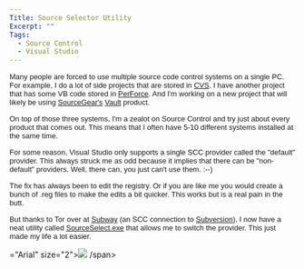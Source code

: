 ```yaml
---
Title: Source Selector Utility
Excerpt: ""
Tags:
  - Source Control
  - Visual Studio
---
```


<p><font face="Arial" size="2"><span class="375394215-17062003">Many people are forced 
to use multiple source code control systems on a single PC. For example, I do a 
lot of side projects that are stored in <a href="/assets/wp/2003/06/www.cvshome.org">CVS</a>. I have another project that has some VB 
code stored in <a href="/assets/wp/2003/06/www.perforce.com">PerForce</a>. And I'm working 
on a new project that will likely be using <a href="/assets/wp/2003/06/www.sourcegear.com">SourceGear's</a> <a href="/assets/wp/2003/06/vault">Vault</a> product. </span></font></p>
<p><font face="Arial" size="2"><span class="375394215-17062003">On top of those three 
systems, I'm a zealot on Source Control and try just about every product that 
comes out. This means that I often have 5-10 different systems installed at the 
same time. </span></font></p>
<p><font face="Arial" size="2"><span class="375394215-17062003">For some reason, 
Visual Studio only supports a single SCC provider called the "default" provider. 
This always struck me as odd because it implies that there can be 
"non-default" providers. Well, there can, you just can't use them. :--) 
</span></font></p>
<p><font face="Arial" size="2"></font><font face="Arial" size="2"><span class="375394215-17062003">The fix has always been to edit 
the registry. Or if you are like me you would create a bunch of .reg files to 
make the edits a bit quicker. This works but is a real pain in the 
butt.</span></font></p>
<p><font face="Arial" size="2"><span class="375394215-17062003">But thanks to Tor over 
at <a href="http://nidaros.homedns.org/subway/">Subway</a> (an SCC 
connection to <a href="/assets/wp/2003/06/subversion.tigris.org">Subversion</a>), I now 
have a neat utility called <a href="http://nidaros.homedns.org/subway/binaries/SourceSelector.exe">SourceSelect.exe</a> 
that allows me to switch the provider. This just made my life a lot 
easier.</span></font></p>
="Arial" size="2"><img src="375394215@17062003-185B" />
/span></font></p>